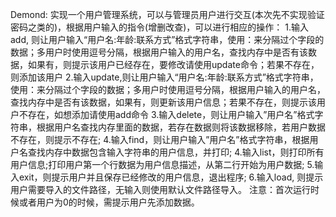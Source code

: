 
Demond:
  实现一个用户管理系统，可以与管理员用户进行交互(本次先不实现验证密码之类的)，根据用户输入的指令(增删改查)，可以进行相应的操作：
    1.输入add, 则让用户输入“用户名:年龄:联系方式”格式字符串，使用：来分隔过个字段的数据；多用户时使用逗号分隔，根据用户输入的用户名，查找内存中是否有该数据，如果有，则提示该用户已经存在，要修改请使用update命令；若果不存在，则添加该用户
    2.输入update,则让用户输入“用户名:年龄:联系方式”格式字符串，使用：来分隔过个字段的数据；多用户时使用逗号分隔，根据用户输入的用户名，查找内存中是否有该数据，如果有，则更新该用户信息；若果不存在，则提示该用户不存在，如想添加请使用add命令
    3.输入delete，则让用户输入”用户名”格式字符串，根据用户名查找内存里面的数据，若存在数据则将该数据移除，若用户数据不存在，则提示不存在;
    4.输入find，则让用户输入”用户名”格式字符串，根据用户名查找内存中数据包含输入字符串的用户信息，并打印;
    4.输入list，则打印所有用户信息;打印用户第一个行数据为用户信息描述，从第二行开始为用户数据;
    5.输入exit，则提示用户并且保存已经修改的用户信息，退出程序;
    6.输入load, 则提示用户需要导入的文件路径，无输入则使用默认文件路径导入。
  注意：首次运行时候或者用户为0的时候，需提示用户先添加数据。
